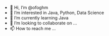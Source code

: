 - 👋 Hi, I’m @ofoghm
- 👀 I’m interested in Java, Python, Data Science
- 🌱 I’m currently learning Java
- 💞️ I’m looking to collaborate on ...
- 📫 How to reach me ...

<!---
ofoghm/ofoghm is a ✨ special ✨ repository because its `README.md` (this file) appears on your GitHub profile.
You can click the Preview link to take a look at your changes.
--->
